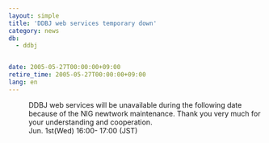 ```yaml
---
layout: simple
title: 'DDBJ web services temporary down'
category: news
db:
  - ddbj


date: 2005-05-27T00:00:00+09:00
retire_time: 2005-05-27T00:00:00+09:00
lang: en
---
```


<dd>DDBJ web services will be unavailable during the following date because of the NIG newtwork maintenance. Thank you very much for your understanding and cooperation.
<dd>Jun. 1st(Wed) 16:00- 17:00 (JST)</dd>
</dd>
